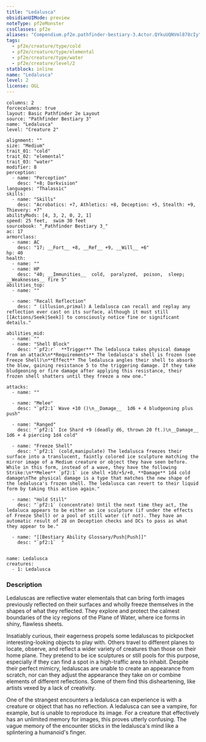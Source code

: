 ```yaml
---
title: "Ledalusca"
obsidianUIMode: preview
noteType: pf2eMonster
cssClasses: pf2e
aliases: "Compendium.pf2e.pathfinder-bestiary-3.Actor.QYkuUQNVml878cIy" 
tags:
  - pf2e/creature/type/cold
  - pf2e/creature/type/elemental
  - pf2e/creature/type/water
  - pf2e/creature/level/2
statblock: inline
name: "Ledalusca"
level: 2
license: OGL
---
```


```statblock
columns: 2
forcecolumns: true
layout: Basic Pathfinder 2e Layout
source: "Pathfinder Bestiary 3"
name: "Ledalusca"
level: "Creature 2"

alignment: ""
size: "Medium"
trait_01: "cold"
trait_02: "elemental"
trait_03: "water"
modifier: 8
perception:
  - name: "Perception"
    desc: "+8; Darkvision"
languages: "Thalassic"
skills:
  - name: "Skills"
    desc: "Acrobatics: +7, Athletics: +8, Deception: +5, Stealth: +9, Thievery: +7"
abilityMods: [4, 3, 2, 0, 2, 1]
speed: 25 feet,  swim 30 feet
sourcebook: "_Pathfinder Bestiary 3_"
ac: 17
armorclass:
  - name: AC
    desc: "17; __Fort__ +8, __Ref__ +9, __Will__ +6"
hp: 40
health:
  - name: ""
  - name: HP
    desc: "40; __Immunities__  cold,  paralyzed,  poison,  sleep; __Weaknesses__ fire 5"
abilities_top:
  - name: ""

  - name: "Recall Reflection"
    desc: " (illusion,primal) A ledalusca can recall and replay any reflection ever cast on its surface, although it must still [[Actions/Seek|Seek]] to consciously notice fine or significant details."

abilities_mid:
  - name: ""
  - name: "Shell Block"
    desc: "`pf2:r`  **Trigger** The ledalusca takes physical damage from an attack\n**Requirements** The ledalusca's shell is frozen (see Freeze Shell)\n**Effect** The ledalusca angles their shell to absorb the blow, gaining resistance 5 to the triggering damage. If they take bludgeoning or fire damage after applying this resistance, their frozen shell shatters until they freeze a new one."

attacks:
  - name: ""

  - name: "Melee"
    desc: "`pf2:1` Wave +10 ()\n__Damage__  1d6 + 4 bludgeoning plus push"

  - name: "Ranged"
    desc: "`pf2:1` Ice Shard +9 (deadly d6, thrown 20 ft.)\n__Damage__  1d6 + 4 piercing 1d4 cold"

  - name: "Freeze Shell"
    desc: "`pf2:1` (cold,manipulate) The ledalusca freezes their surface into a translucent, faintly colored ice sculpture matching the mirror image of a Medium creature or object they have seen before. While in this form, instead of a wave, they have the following Strike:\n**Melee** `pf2:1` ice shell +10/+5/+0, **Damage** 1d4 cold damage\nThe physical damage is a type that matches the new shape of the ledalusca's frozen shell. The ledalusca can revert to their liquid form by taking this action again."

  - name: "Hold Still"
    desc: "`pf2:1` (concentrate) Until the next time they act, the ledaluca appears to be either an ice sculpture (if under the effects of Freeze Shell) or a pool of still water (if not). They have an automatic result of 28 on Deception checks and DCs to pass as what they appear to be."

  - name: "[[Bestiary Ability Glossary/Push|Push]]"
    desc: "`pf2:1`  "
 
```

```encounter-table
name: Ledalusca
creatures:
  - 1: Ledalusca
```


### Description
Ledaluscas are reflective water elementals that can bring forth images previously reflected on their surfaces and wholly freeze themselves in the shapes of what they reflected. They explore and protect the calmest boundaries of the icy regions of the Plane of Water, where ice forms in shiny, flawless sheets.

Insatiably curious, their eagerness propels some ledaluscas to pickpocket interesting-looking objects to play with. Others travel to different planes to locate, observe, and reflect a wider variety of creatures than those on their home plane. They pretend to be ice sculptures or still pools for this purpose, especially if they can find a spot in a high-traffic area to inhabit. Despite their perfect mimicry, ledaluscas are unable to create an appearance from scratch, nor can they adjust the appearance they take on or combine elements of different reflections. Some of them find this disheartening, like artists vexed by a lack of creativity.

One of the strangest encounters a ledalusca can experience is with a creature or object that has no reflection. A ledalusca can see a vampire, for example, but is unable to reproduce its image. For a creature that effectively has an unlimited memory for images, this proves utterly confusing. The vague memory of the encounter sticks in the ledalusca's mind like a splintering a humanoid's finger.
